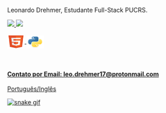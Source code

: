Leonardo Drehmer, Estudante Full-Stack PUCRS.
<div>
   <a href="https://github.com/Leonardo-Drehmer">
   <img height="180em" src="https://github-readme-stats.vercel.app/api?username=Leonardo-Drehmer&show_icons=true&theme=tokyonight&include_all_commits=true&count_private=true"/>
   <img height="180em" src="https://github-readme-stats.vercel.app/api/top-langs/?username=Leonardo-Drehmer&layout=compact&langs_count=6&theme=tokyonight"/>
</div>

<div style="display: inline_block"><br>
  <img align="center" alt="HTML" height="30" width="40" src="https://raw.githubusercontent.com/devicons/devicon/master/icons/html5/html5-original.svg">
  <img align="center" alt="Python" height="30" width="40" src="https://raw.githubusercontent.com/devicons/devicon/master/icons/python/python-original.svg">
</div>
<br>
<div>   
<br><br>
  <strong>Contato por Email: leo.drehmer17@protonmail.com</strong>
<br>
<br>
 Português/Inglês
</div>
 
![snake gif](https://github.com/Leonardo-Drehmer/Leonardo-Drehmer/blob/output/github-contribution-grid-snake-dark.svg)
